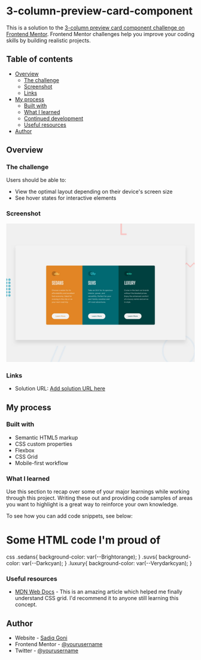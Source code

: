 # 3-column-preview-card-component
This is a solution to the [3-column preview card component challenge on Frontend Mentor](https://www.frontendmentor.io/challenges/3column-preview-card-component-pH92eAR2-). Frontend Mentor challenges help you improve your coding skills by building realistic projects. 

## Table of contents

- [Overview](#overview)
  - [The challenge](#the-challenge)
  - [Screenshot](#screenshot)
  - [Links](#links)
- [My process](#my-process)
  - [Built with](#built-with)
  - [What I learned](#what-i-learned)
  - [Continued development](#continued-development)
  - [Useful resources](#useful-resources)
- [Author](#author)


## Overview

### The challenge

Users should be able to:

- View the optimal layout depending on their device's screen size
- See hover states for interactive elements

### Screenshot

![](./images/desktop-preview.jpg)

### Links

- Solution URL: [Add solution URL here](http://3-column-preview-cardd.netlify.app)

## My process

### Built with

- Semantic HTML5 markup
- CSS custom properties
- Flexbox
- CSS Grid
- Mobile-first workflow

### What I learned

Use this section to recap over some of your major learnings while working through this project. Writing these out and providing code samples of areas you want to highlight is a great way to reinforce your own knowledge.

To see how you can add code snippets, see below:


<h1>Some HTML code I'm proud of</h1>

css
.sedans{
    background-color: var(--Brightorange);
}
.suvs{
    background-color: var(--Darkcyan);
}
.luxury{
    background-color: var(--Verydarkcyan);
}


### Useful resources

- [MDN Web Docs](https://developer.mozilla.org) - This is an amazing article which helped me finally understand CSS grid. I'd recommend it to anyone still learning this concept.

## Author

- Website - [Sadiq Goni](http://goni-sadiq.netlify.app)
- Frontend Mentor - [@yourusername](https://www.frontendmentor.io/profile/sadiqgoni)
- Twitter - [@yourusername](https://www.twitter.com/sadiqgonii)
